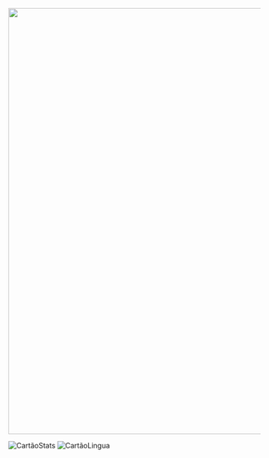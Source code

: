 <p>
  <img src="https://i.imgur.com/FXvQh1C.png" style="width: 850px;">
</p>

![CartãoStats](https://github-readme-stats.vercel.app/api?username=gabrieltheophilo&show_icons=true&count_private=true&hide=issues&custom_title=Atividade%20Github&theme=dracula)
![CartãoLingua](https://github-readme-stats.vercel.app/api/top-langs/?username=gabrieltheophilo&hide=java,javascript,c%23&card_width=250&layout=compact&theme=dracula)
